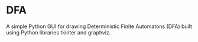 # DFA
A simple Python GUI for drawing Deterministic Finite Automatons (DFA) built using Python libraries tkinter and graphviz.
